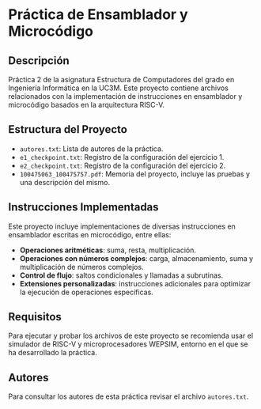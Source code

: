 # Práctica de Ensamblador y Microcódigo

## Descripción
Práctica 2 de la asignatura Estructura de Computadores del grado en Ingeniería Informática en la UC3M. Este proyecto contiene archivos relacionados con la implementación de instrucciones en ensamblador y microcódigo basados en la arquitectura RISC-V.

## Estructura del Proyecto
- `autores.txt`: Lista de autores de la práctica.
- `e1_checkpoint.txt`: Registro de la configuración del ejercicio 1.
- `e2_checkpoint.txt`: Registro de la configuración del ejercicio 2.
- `100475063_100475757.pdf`: Memoria del proyecto, incluye las pruebas y una descripción del mismo.

## Instrucciones Implementadas
Este proyecto incluye implementaciones de diversas instrucciones en ensamblador escritas en microcódigo, entre ellas:
- **Operaciones aritméticas**: suma, resta, multiplicación.
- **Operaciones con números complejos**: carga, almacenamiento, suma y multiplicación de números complejos.
- **Control de flujo**: saltos condicionales y llamadas a subrutinas.
- **Extensiones personalizadas**: instrucciones adicionales para optimizar la ejecución de operaciones específicas.

## Requisitos
Para ejecutar y probar los archivos de este proyecto se recomienda usar el simulador de RISC-V y microprocesadores WEPSIM, entorno en el que se ha desarrollado la práctica.

## Autores
Para consultar los autores de esta práctica revisar el archivo `autores.txt`.

